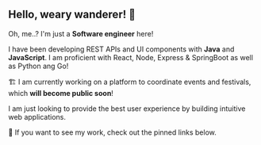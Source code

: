 ## Hello, weary wanderer! 👋

Oh, me..? I'm just a **Software engineer** here!

I have been developing REST APIs and UI components with **Java** and **JavaScript**. I am proficient with React, Node, Express & SpringBoot as well as Python ang Go!

🏗️ I am currently working on a platform to coordinate events and festivals, which **will become public soon**!

I am just looking to provide the best user experience by building intuitive web applications.

🔗 If you want to see my work, check out the pinned links below.

<!--
**datmemerboi/datmemerboi** is a ✨ _special_ ✨ repository because its `README.md` (this file) appears on your GitHub profile.

Here are some ideas to get you started:

- 🔭 I’m currently working on ...
- 🌱 I’m currently learning ...
- 👯 I’m looking to collaborate on ...
- 🤔 I’m looking for help with ...
- 💬 Ask me about ...
- 📫 How to reach me: ...
- 😄 Pronouns: ...
- ⚡ Fun fact: ...
-->

